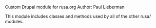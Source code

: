 Custom Drupal module for rusa.org
Author: Paul Lieberman

This module includes classes and methods used by all of the other rusa/ modules.
